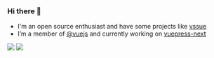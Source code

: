 ### Hi there 👋

- I'm an open source enthusiast and have some projects like [vssue](https://github.com/meteorlxy/vssue)
- I’m a member of [@vuejs](https://github.com/vuejs) and currently working on [vuepress-next](https://github.com/vuepress/vuepress-next)

![](https://github-readme-stats.vercel.app/api?username=meteorlxy&show_icons=true&icon_color=0366d6&text_color=24292e&bg_color=ffffff&hide_title=true)
![](https://github-readme-stats.vercel.app/api/top-langs/?username=meteorlxy&layout=compact)
